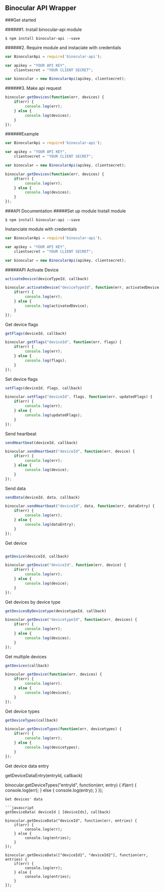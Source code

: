## Binocular API Wrapper

###Get started

######1. Install binocular-api module
	
```
$ npm install binocular-api --save
```

######2. Require module and instaciate with credentials
	
```javascript
var BinocularApi = require('binocular-api'); 

var apikey = "YOUR API KEY",
    clientsecret = "YOUR CLIENT SECRET";

var binocular = new BinocularApi(apikey, clientsecret);
```

######3. Make api request

```javascript
binocular.getDevices(function(err, devices) { 
    if(err) {
         console.log(err); 
    } else {
         console.log(devices); 
    }
});
```

######Example

```javascript
var BinocularApi = require('binocular-api'); 

var apikey = "YOUR API KEY",
    clientsecret = "YOUR CLIENT SECRET";

var binocular = new BinocularApi(apikey, clientsecret); 

binocular.getDevices(function(err, devices) { 
    if(err) {
         console.log(err); 
    } else {
         console.log(devices); 
    }
});
```


###API Documentation
#####Set up module
Install module
```
$ npm install binocular-api --save
```
Instanciate module with credentials

```javascript
var BinocularApi = require('binocular-api'); 

var apikey = "YOUR API KEY",
    clientsecret = "YOUR CLIENT SECRET";

var binocular = new BinocularApi(apikey, clientsecret); 
```

#####API
Activate Device
```javascript
activateDevice(deviceTypeId, callback)

binocular.activateDevice("deviceTypeId", function(err, activatedDevice) { 
    if(err) {
         console.log(err); 
    } else {
         console.log(activatedDevice); 
    }
});
```
Get device flags

```javascript
getFlags(deviceId, callback)

binocular.getFlags("deviceId", function(err, flags) { 
    if(err) {
         console.log(err); 
    } else {
         console.log(flags); 
    }
});
```
Set device flags

```javascript
setFlags(deviceId, flags, callback)

binocular.setFlags("deviceId", flags, function(err, updatedFlags) { 
    if(err) {
         console.log(err); 
    } else {
         console.log(updatedFlags); 
    }
});
```

Send heartbeat
```javascript
sendHeartbeat(deviceId, callback)

binocular.sendHeartbeat("deviceId", function(err, device) { 
    if(err) {
         console.log(err); 
    } else {
         console.log(device); 
    }
});
```
Send data

```javascript
sendData(deviceId, data, callback)

binocular.sendHeartbeat("deviceId", data, function(err, dataEntry) { 
    if(err) {
         console.log(err); 
    } else {
         console.log(dataEntry); 
    }
});
```
Get device

```javascript

getDevice(deviceId, callback)

binocular.getDevice("deviceId", function(err, device) { 
    if(err) {
         console.log(err); 
    } else {
         console.log(device); 
    }
});
```

Get devices by device type

```javascript
getDevicesByDevicetype(devicetypeId, callback)

binocular.getDevice("devicetypeId", function(err, devices) { 
    if(err) {
         console.log(err); 
    } else {
         console.log(devices); 
    }
});
```
Get multiple devices

```javascript
getDevices(callback)

binocular.getDevice(function(err, devices) { 
    if(err) {
         console.log(err); 
    } else {
         console.log(devices); 
    }
});
```

Get device types

```javascript
getDeviceTypes(callback)

binocular.getDeviceTypes(function(err, devicetypes) { 
    if(err) {
         console.log(err); 
    } else {
         console.log(devicetypes); 
    }
});
```
Get device data entry

getDeviceDataEntry(entryId, callback)

binocular.getDeviceTypes("entryId", function(err, entry) { 
    if(err) {
         console.log(err); 
    } else {
         console.log(entry); 
    }
});
```
Get devices' data

```javascript
getDeviceData( deviceId | [deviceIds], callback)

binocular.getDeviceData("deviceId", function(err, entries) { 
    if(err) {
         console.log(err); 
    } else {
         console.log(entries); 
    }
});

binocular.getDeviceData(["deviceId1", "deviceId2"], function(err, entries) { 
    if(err) {
         console.log(err); 
    } else {
         console.log(entries); 
    }
});
```